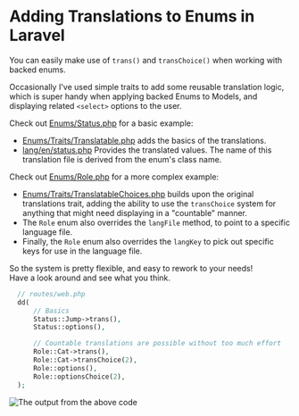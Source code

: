 # Adding Translations to Enums in Laravel

You can easily make use of `trans()` and `transChoice()` when working with backed enums.

Occasionally I've used simple traits to add some reusable translation logic, which is super handy when applying backed Enums to Models, and displaying related `<select>` options to the user.

Check out [Enums/Status.php](app/Enums/Status.php) for a basic example:

- [Enums/Traits/Translatable.php](app/Enums/Traits/Translatable.php) adds the basics of the translations.
- [lang/en/status.php](lang/en/status.php) Provides the translated values. The name of this translation file is derived from the enum's class name.

Check out [Enums/Role.php](app/Enums/Role.php) for a more complex example:

- [Enums/Traits/TranslatableChoices.php](app/Enums/Traits/TranslatableChoices.php) builds upon the original translations trait, adding the ability to use the `transChoice` system for anything that might need displaying in a "countable" manner.
- The `Role` enum also overrides the `langFile` method, to point to a specific language file.
- Finally, the `Role` enum also overrides the `langKey` to pick out specific keys for use in the language file.

So the system is pretty flexible, and easy to rework to your needs!  
Have a look around and see what you think.

```php
  // routes/web.php
  dd(
      // Basics
      Status::Jump->trans(),
      Status::options(),

      // Countable translations are possible without too much effort
      Role::Cat->trans(),
      Role::Cat->transChoice(2),
      Role::options(),
      Role::optionsChoice(2),
  );
```

![The output from the above code](https://github.com/user-attachments/assets/63bf2fed-9fdc-46b5-8006-9ce1650782b1)
